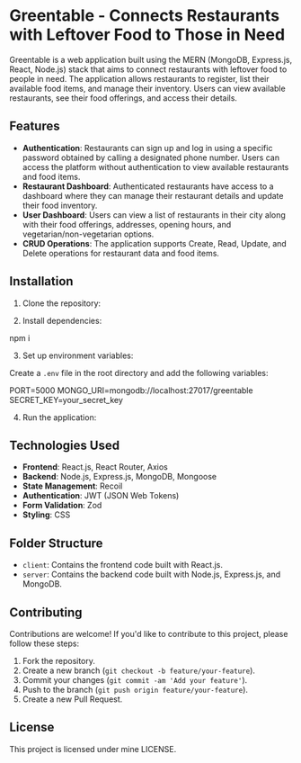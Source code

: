 
# Greentable - Connects Restaurants with Leftover Food to Those in Need

Greentable is a web application built using the MERN (MongoDB, Express.js, React, Node.js) stack that aims to connect restaurants with leftover food to people in need. The application allows restaurants to register, list their available food items, and manage their inventory. Users can view available restaurants, see their food offerings, and access their details.

## Features

- **Authentication**: Restaurants can sign up and log in using a specific password obtained by calling a designated phone number. Users can access the platform without authentication to view available restaurants and food items.
- **Restaurant Dashboard**: Authenticated restaurants have access to a dashboard where they can manage their restaurant details and update their food inventory.
- **User Dashboard**: Users can view a list of restaurants in their city along with their food offerings, addresses, opening hours, and vegetarian/non-vegetarian options.
- **CRUD Operations**: The application supports Create, Read, Update, and Delete operations for restaurant data and food items.

## Installation

1. Clone the repository:



2. Install dependencies:

npm i


3. Set up environment variables:

Create a `.env` file in the root directory and add the following variables:

PORT=5000
MONGO_URI=mongodb://localhost:27017/greentable
SECRET_KEY=your_secret_key

4. Run the application:


## Technologies Used

- **Frontend**: React.js, React Router, Axios
- **Backend**: Node.js, Express.js, MongoDB, Mongoose
- **State Management**: Recoil
- **Authentication**: JWT (JSON Web Tokens)
- **Form Validation**: Zod
- **Styling**: CSS

## Folder Structure

- `client`: Contains the frontend code built with React.js.
- `server`: Contains the backend code built with Node.js, Express.js, and MongoDB.

## Contributing

Contributions are welcome! If you'd like to contribute to this project, please follow these steps:

1. Fork the repository.
2. Create a new branch (`git checkout -b feature/your-feature`).
3. Commit your changes (`git commit -am 'Add your feature'`).
4. Push to the branch (`git push origin feature/your-feature`).
5. Create a new Pull Request.

## License

This project is licensed under mine LICENSE.
